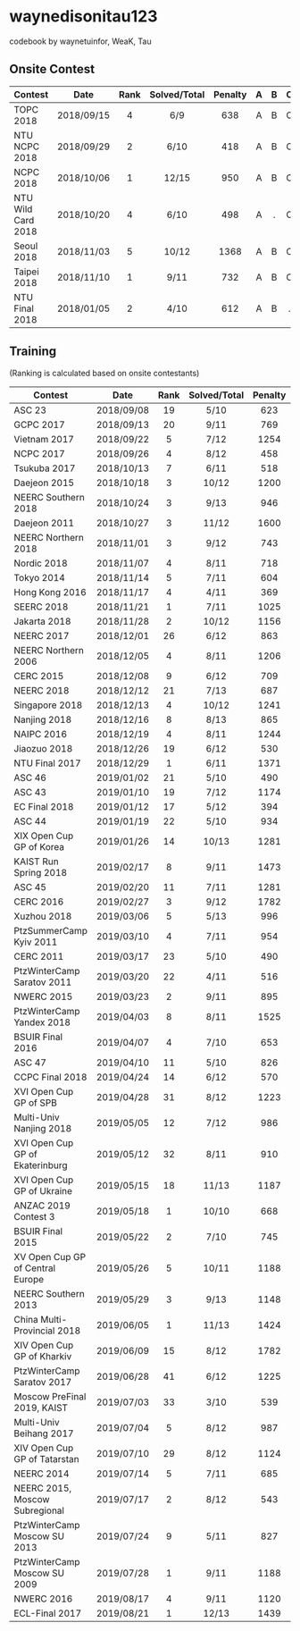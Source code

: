 waynedisonitau123
================

codebook by waynetuinfor, WeaK, Tau

## Onsite Contest
| Contest                     | Date          | Rank | Solved/Total | Penalty | A | B | C | D | E | F | G | H | I | J | K | L | M | N | O |
|-----------------------------|:-------------:|:----:|:------------:|:-------:|:-:|:-:|:-:|:-:|:-:|:-:|:-:|:-:|:-:|:-:|:-:|:-:|:-:|:-:|:-:|
| TOPC 2018                   | 2018/09/15    |   4  |     6/9      |   638   | A | B | C | D | E | F | . | . | . |
| NTU NCPC 2018               | 2018/09/29    |   2  |     6/10     |   418   | A | B | C | . | . | F | G | . | I | . | 
| NCPC 2018                   | 2018/10/06    |   1  |    12/15     |   950   | A | B | C | D | E | F | G | H | I | J | . | . | M | . | O |
| NTU Wild Card 2018          | 2018/10/20    |   4  |     6/10     |   498   | A | . | C | . | E | F | . | H | . | J |
| Seoul 2018                  | 2018/11/03    |   5  |    10/12     |   1368  | A | B | C | D | E | F | G | . | . | J | K | L |
| Taipei 2018                 | 2018/11/10    |   1  |     9/11     |   732   | A | B | C | D | E | . | G | . | I | J | K |
| NTU Final 2018              | 2018/01/05    |   2  |     4/10     |   612   | A | B | . | . | E | . | . | . | I | . |


## Training
(Ranking is calculated based on onsite contestants)

| Contest                          | Date          | Rank | Solved/Total | Penalty | A | B | C | D | E | F | G | H | I | J | K | L | M |
|----------------------------------|:-------------:|:----:|:------------:|:-------:|:-:|:-:|:-:|:-:|:-:|:-:|:-:|:-:|:-:|:-:|:-:|:-:|:-:|
| ASC 23                           | 2018/09/08    |  19  |     5/10     |   623   | . | B | . | . | E | . | G | H | I | . |
| GCPC 2017                        | 2018/09/13    |  20  |     9/11     |   769   | A | B | C | D | E | F | G | . | I | . | K |
| Vietnam 2017                     | 2018/09/22    |   5  |     7/12     |   1254  | . | B | C | . | E | F | . | H | I | J | . | . |
| NCPC 2017                        | 2018/09/26    |   4  |     8/12     |   458   | A | B | C | D | E | F | . | H | I | . | . | . |
| Tsukuba 2017                     | 2018/10/13    |   7  |     6/11     |   518   | A | B | C | . | . | F | G | . | I | . | . |
| Daejeon 2015                     | 2018/10/18    |   3  |    10/12     |   1200  | A | . | C | . | E | F | G | H | I | J | K | L |
| NEERC Southern 2018              | 2018/10/24    |   3  |     9/13     |   946   | A | B | C | D | E | F | G | H | . | . | K | . | . |
| Daejeon 2011                     | 2018/10/27    |   3  |    11/12     |   1600  | A | B | C | D | E | F | G | H | I | J | . | L |
| NEERC Northern 2018              | 2018/11/01    |   3  |     9/12     |   743   | A | B | C | . | E | F | . | H | I | . | K | L |
| Nordic 2018                      | 2018/11/07    |   4  |     8/11     |   718   | . | B | C | D | E | . | . | H | I | J | K |
| Tokyo 2014                       | 2018/11/14    |   5  |     7/11     |   604   | A | B | C | D | E | F | G | . | . | . | . |
| Hong Kong 2016                   | 2018/11/17    |   4  |     4/11     |   369   | . | B | C | D | . | . | . | . | . | . | K |
| SEERC 2018                       | 2018/11/21    |   1  |     7/11     |   1025  | . | B | C | D | E | . | . | . | I | J | K |
| Jakarta 2018                     | 2018/11/28    |   2  |    10/12     |   1156  | A | . | C | D | . | F | G | H | I | J | K | L |
| NEERC 2017                       | 2018/12/01    |  26  |     6/12     |   863   | A | B | C | D | E | . | . | . | . | . | . | L |
| NEERC Northern 2006              | 2018/12/05    |   4  |     8/11     |   1206  | . | B | C | D | . | F | G | H | . | J | K |
| CERC 2015                        | 2018/12/08    |   9  |     6/12     |   709   | A | B | . | D | . | F | . | H | . | . | K | . |
| NEERC 2018                       | 2018/12/12    |  21  |     7/13     |   687   | A | . | . | . | E | F | G | . | . | . | K | L | M |
| Singapore 2018                   | 2018/12/13    |   4  |    10/12     |   1241  | A | B | C | D | . | F | G | H | . | J | K | L |
| Nanjing 2018                     | 2018/12/16    |   8  |     8/13     |   865   | A | B | . | D | . | . | G | . | I | J | K | . | M |
| NAIPC 2016                       | 2018/12/19    |   4  |     8/11     |   1244  | . | . | C | D | E | F | G | . | I | J | K |
| Jiaozuo 2018                     | 2018/12/26    |  19  |     6/12     |   530   | A | . | . | D | E | F | . | H | I | . | . | . |
| NTU Final 2017                   | 2018/12/29    |   1  |     6/11     |   1371  | A | B | . | . | . | F | G | H | . | J | . |
| ASC 46                           | 2019/01/02    |  21  |     5/10     |   490   | A | . | . | . | E | F | G | . | . | J |
| ASC 43                           | 2019/01/10    |  19  |     7/12     |   1174  | . | B | . | . | E | . | . | H | I | J | K | L |
| EC Final 2018                    | 2019/01/12    |  17  |     5/12     |   394   | . | . | . | D | . | F | . | . | I | J | . | L |
| ASC 44                           | 2019/01/19    |  22  |     5/10     |   934   | . | B | C | . | E | . | . | H | I | . |
| XIX Open Cup GP of Korea         | 2019/01/26    |  14  |     10/13    |   1281  | A | . | . | D | E | F | G | H | I | J | . | L | M |
| KAIST Run Spring 2018            | 2019/02/17    |   8  |     9/11     |   1473  | P | Q | R | S | T | . | V | W | . | Y | Z |
| ASC 45                           | 2019/02/20    |  11  |     7/11     |   1281  | A | B | C | D | E | F | . | . | . | . | K |
| CERC 2016                        | 2019/02/27    |   3  |     9/12     |   1782  | A | B | C | . | E | F | . | H | . | J | K | L |
| Xuzhou 2018                      | 2019/03/06    |   5  |     5/13     |   996   | A | . | C | . | . | . | G | H | . | . | . | . | M |
| PtzSummerCamp Kyiv 2011          | 2019/03/10    |   4  |     7/11     |   954   | A | . | C | . | E | F | . | H | I | . | K |
| CERC 2011                        | 2019/03/17    |  23  |     5/10     |   490   | . | . | C | D | E | . | . | . | I | J | 
| PtzWinterCamp Saratov 2011       | 2019/03/20    |  22  |     4/11     |   516   | . | . | . | . | E | . | . | H | I | J | . |
| NWERC 2015                       | 2019/03/23    |   2  |     9/11     |   895   | A | . | C | D | E | F | G | . | I | J | K |
| PtzWinterCamp Yandex 2018        | 2019/04/03    |   8  |     8/11     |   1525  | A | . | C | D | . | F | G | H | I | . | K |
| BSUIR Final 2016                 | 2019/04/07    |   4  |     7/10     |   653   | A | B | C | . | E | F | G | . | I | . |
| ASC 47                           | 2019/04/10    |  11  |     5/10     |   826   | . | B | . | D | E | F | G | . | . | . |
| CCPC Final 2018                  | 2019/04/24    |  14  |     6/12     |   570   | A | B | . | . | . | . | G | . | I | . | K | L |
| XVI Open Cup GP of SPB           | 2019/04/28    |  31  |     8/12     |   1223  | A | . | . | D | E | . | G | H | I | J | K | . |
| Multi-Univ Nanjing 2018          | 2019/05/05    |  12  |     7/12     |   986   | A | B | C | D | E | . | G | . | . | J | . | . |
| XVI Open Cup GP of Ekaterinburg  | 2019/05/12    |  32  |     8/11     |   910   | . | B | C | D | E | F | G | . | . | J | K |
| XVI Open Cup GP of Ukraine       | 2019/05/15    |  18  |     11/13    |   1187  | A | B | C | D | E | F | G | . | . | J | K | L | M |
| ANZAC 2019 Contest 3             | 2019/05/18    |   1  |     10/10    |   668   | A | B | C | D | E | F | G | H | I | J |
| BSUIR Final 2015                 | 2019/05/22    |   2  |     7/10     |   745   | A | . | C | D | E | . | G | H | I | . |
| XV Open Cup GP of Central Europe | 2019/05/26    |   5  |     10/11    |   1188  | A | B | C | D | E | F | G | . | I | J | K |
| NEERC Southern 2013              | 2019/05/29    |   3  |     9/13     |   1148  | A | B | C | D | . | F | . | H | I | . | K | L | . |
| China Multi-Provincial 2018      | 2019/06/05    |   1  |     11/13    |   1424  | A | B | C | D | E | F | G | H | I | . | K | . | M |
| XIV Open Cup GP of Kharkiv       | 2019/06/09    |  15  |     8/12     |   1782  | A | B | C | . | E | F | G | H | I | . | . | . |
| PtzWinterCamp Saratov 2017       | 2019/06/28    |  41  |     6/12     |   1225  | A | . | C | D | . | . | G | . | . | J | . | . |
| Moscow PreFinal 2019, KAIST      | 2019/07/03    |  33  |     3/10     |   539   | A | . | . | . | . | F | . | H | . | . |
| Multi-Univ Beihang 2017          | 2019/07/04    |   5  |     8/12     |   987   | A | B | C | . | . | F | . | H | I | . | K | L |
| XIV Open Cup GP of Tatarstan     | 2019/07/10    |  29  |     8/12     |   1124  | A | B | C | . | E | F | G | . | . | . | K | L |
| NEERC 2014                       | 2019/07/14    |   5  |     7/11     |   685   | A | B | C | . | . | F | . | . | I | J | K |
| NEERC 2015, Moscow Subregional   | 2019/07/17    |   2  |     8/12     |   543   | A | . | C | D | E | . | G | H | I | . | K | . |
| PtzWinterCamp Moscow SU 2013     | 2019/07/24    |   9  |     5/11     |   827   | A | . | C | D | . | F | . | . | . | J | . |
| PtzWinterCamp Moscow SU 2009     | 2019/07/28    |   1  |     9/11     |   1188  | A | B | C | D | . | F | G | . | I | J | K |
| NWERC 2016                       | 2019/08/17    |   4  |     9/11     |   1120  | A | B | C | D | E | F | . | H | I | J | . |
| ECL-Final 2017                   | 2019/08/21    |   1  |     12/13    |   1439  | A | B | C | D | E | F | G | H | . | J | K | L | M |
